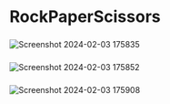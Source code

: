 # RockPaperScissors
###


![Screenshot 2024-02-03 175835](https://github.com/MattLovesToCode/RockPaperScissors/assets/134560399/5ea19cac-1c8a-4085-a9ca-335b3c86ea73)
###
![Screenshot 2024-02-03 175852](https://github.com/MattLovesToCode/RockPaperScissors/assets/134560399/96f2801c-8d14-4ad0-b66d-8655afaf7966)
###
![Screenshot 2024-02-03 175908](https://github.com/MattLovesToCode/RockPaperScissors/assets/134560399/3a5f3435-2c43-4038-b1e2-98c52cf9a915)
